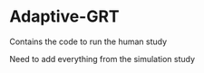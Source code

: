 # Adaptive-GRT
Contains the code to run the human study

Need to add everything from the simulation study
